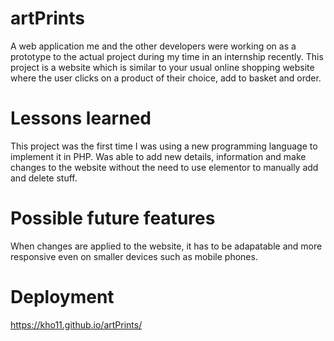 # artPrints

A web application me and the other developers were working on as a prototype to the actual project during my time in an internship recently. This project is a website which is similar to your usual online shopping website where the user clicks on a product of their choice, add to basket and order. 

# Lessons learned

This project was the first time I was using a new programming language to implement it in PHP. Was able to add new details, information and make changes to the website without the need to use elementor to manually add and delete stuff.

# Possible future features

When changes are applied to the website, it has to be adapatable and more responsive even on smaller devices such as mobile phones. 

# Deployment

https://kho11.github.io/artPrints/ 
